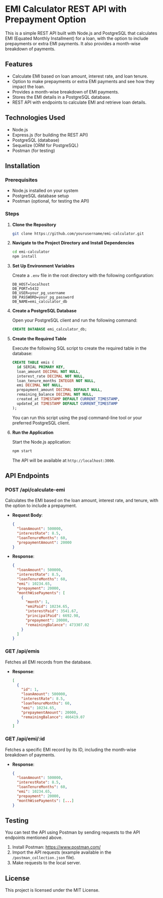 # EMI Calculator REST API with Prepayment Option

This is a simple REST API built with Node.js and PostgreSQL that calculates EMI (Equated Monthly Installment) for a loan, with the option to include prepayments or extra EMI payments. It also provides a month-wise breakdown of payments.

## Features

* Calculate EMI based on loan amount, interest rate, and loan tenure.
* Option to make prepayments or extra EMI payments and see how they impact the loan.
* Provides a month-wise breakdown of EMI payments.
* Stores the EMI details in a PostgreSQL database.
* REST API with endpoints to calculate EMI and retrieve loan details.

## Technologies Used

* Node.js
* Express.js (for building the REST API)
* PostgreSQL (database)
* Sequelize (ORM for PostgreSQL)
* Postman (for testing)

## Installation

### Prerequisites

* Node.js installed on your system
* PostgreSQL database setup
* Postman (optional, for testing the API)

### Steps

1. **Clone the Repository**

   ```bash
   git clone https://github.com/yourusername/emi-calculator.git
   ```

2. **Navigate to the Project Directory and Install Dependencies**

   ```bash
   cd emi-calculator
   npm install
   ```

3. **Set Up Environment Variables**

   Create a `.env` file in the root directory with the following configuration:

   ```env
   DB_HOST=localhost
   DB_PORT=5432
   DB_USER=your_pg_username
   DB_PASSWORD=your_pg_password
   DB_NAME=emi_calculator_db
   ```

4. **Create a PostgreSQL Database**

   Open your PostgreSQL client and run the following command:

   ```sql
   CREATE DATABASE emi_calculator_db;
   ```

5. **Create the Required Table**

   Execute the following SQL script to create the required table in the database:

   ```sql
   CREATE TABLE emis (
     id SERIAL PRIMARY KEY,
     loan_amount DECIMAL NOT NULL,
     interest_rate DECIMAL NOT NULL,
     loan_tenure_months INTEGER NOT NULL,
     emi DECIMAL NOT NULL,
     prepayment_amount DECIMAL DEFAULT NULL,
     remaining_balance DECIMAL NOT NULL,
     created_at TIMESTAMP DEFAULT CURRENT_TIMESTAMP,
     updated_at TIMESTAMP DEFAULT CURRENT_TIMESTAMP
   );
   ```

   You can run this script using the psql command-line tool or your preferred PostgreSQL client.

6. **Run the Application**

   Start the Node.js application:

   ```bash
   npm start
   ```

   The API will be available at `http://localhost:3000`.

## API Endpoints

### POST /api/calculate-emi

Calculates the EMI based on the loan amount, interest rate, and tenure, with the option to include a prepayment.

* **Request Body**:

  ```json
  {
    "loanAmount": 500000,
    "interestRate": 8.5,
    "loanTenureMonths": 60,
    "prepaymentAmount": 20000
  }
  ```

* **Response**:

  ```json
  {
    "loanAmount": 500000,
    "interestRate": 8.5,
    "loanTenureMonths": 60,
    "emi": 10234.65,
    "prepayment": 20000,
    "monthWisePayments": [
      {
        "month": 1,
        "emiPaid": 10234.65,
        "interestPaid": 3541.67,
        "principalPaid": 6692.98,
        "prepayment": 20000,
        "remainingBalance": 473307.02
      }
    ]
  }
  ```

### GET /api/emis

Fetches all EMI records from the database.

* **Response**:

  ```json
  [
    {
      "id": 1,
      "loanAmount": 500000,
      "interestRate": 8.5,
      "loanTenureMonths": 60,
      "emi": 10234.65,
      "prepaymentAmount": 20000,
      "remainingBalance": 466419.07
    }
  ]
  ```

### GET /api/emi/:id

Fetches a specific EMI record by its ID, including the month-wise breakdown of payments.

* **Response**:

  ```json
  {
    "loanAmount": 500000,
    "interestRate": 8.5,
    "loanTenureMonths": 60,
    "emi": 10234.65,
    "prepayment": 20000,
    "monthWisePayments": [...]
  }
  ```

## Testing

You can test the API using Postman by sending requests to the API endpoints mentioned above.

1. Install Postman: https://www.postman.com/
2. Import the API requests (example available in the `/postman_collection.json` file).
3. Make requests to the local server.

## License

This project is licensed under the MIT License.